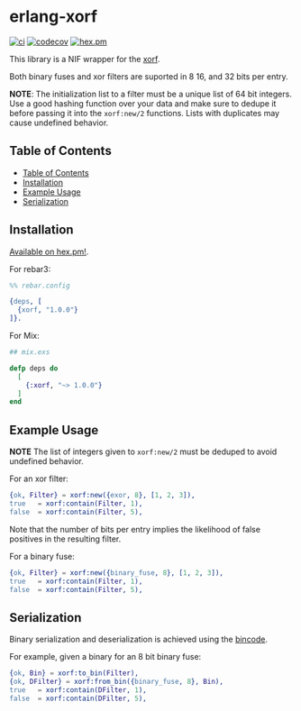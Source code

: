 # erlang-xorf <!-- omit in toc -->

[![ci](https://github.com/helium/erlang-xorf/actions/workflows/erlang.yml/badge.svg)](https://github.com/helium/erlang-xorf/actions/workflows/erlang.yml)
[![codecov](https://codecov.io/gh/helium/erlang-xorf/branch/master/graph/badge.svg?token=h7C8KMXO8K)](https://codecov.io/gh/helium/erlang-xorf)
[![hex.pm](https://img.shields.io/hexpm/v/erlang-xorf)](https://hex.pm/packages/erlang-xorf)

This library is a NIF wrapper for the [xorf](https://crates.io/crates/xorf).

Both binary fuses and xor filters are suported in 8 16, and 32 bits per entry.

**NOTE**: The initialization list to a filter must be a unique list of 64 bit
integers. Use a good hashing function over your data and make sure to dedupe it
before passing it into the `xorf:new/2` functions. Lists with duplicates may
cause undefined behavior.

## Table of Contents

- [Table of Contents](#table-of-contents)
- [Installation](#installation)
- [Example Usage](#example-usage)
- [Serialization](#serialization)

## Installation

[Available on hex.pm!](https://hex.pm/packages/xorf).

For rebar3:

```erlang
%% rebar.config

{deps, [
  {xorf, "1.0.0"}
]}.
```

For Mix:

```elixir
## mix.exs

defp deps do
  [
    {:xorf, "~> 1.0.0"}
  ]
end
```

## Example Usage

**NOTE** The list of integers given to `xorf:new/2` must be deduped to avoid
undefined behavior.

For an xor filter:

```erlang
{ok, Filter} = xorf:new({exor, 8}, [1, 2, 3]),
true   = xorf:contain(Filter, 1),
false  = xorf:contain(Filter, 5),
```

Note that the number of bits per entry implies the likelihood of false positives
in the resulting filter.

For a binary fuse:

```erlang
{ok, Filter} = xorf:new({binary_fuse, 8}, [1, 2, 3]),
true   = xorf:contain(Filter, 1),
false  = xorf:contain(Filter, 5),
```

## Serialization

Binary serialization and deserialization is achieved using the [bincode](https://github.com/bincode-org/bincode).

For example, given a binary for an 8 bit binary fuse:

```erlang
{ok, Bin} = xorf:to_bin(Filter),
{ok, DFilter} = xorf:from_bin({binary_fuse, 8}, Bin),
true   = xorf:contain(DFilter, 1),
false  = xorf:contain(DFilter, 5),
```
